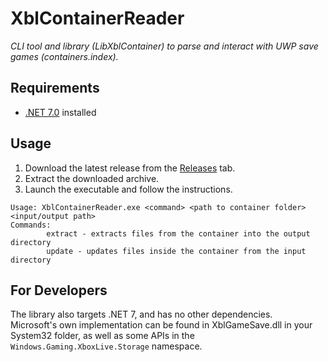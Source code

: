 # XblContainerReader

*CLI tool and library (LibXblContainer) to parse and interact with UWP save games (containers.index).*

## Requirements

- [.NET 7.0](https://dotnet.microsoft.com/en-us/download/dotnet/7.0) installed

## Usage

1. Download the latest release from the [Releases](https://github.com/LukeFZ/XblContainerReader/releases) tab.
2. Extract the downloaded archive.
3. Launch the executable and follow the instructions.
```
Usage: XblContainerReader.exe <command> <path to container folder> <input/output path>
Commands:
        extract - extracts files from the container into the output directory
        update - updates files inside the container from the input directory
```

## For Developers
The library also targets .NET 7, and has no other dependencies.  
Microsoft's own implementation can be found in XblGameSave.dll in your System32 folder, as well as some APIs in the `Windows.Gaming.XboxLive.Storage` namespace. 
